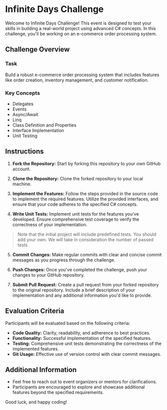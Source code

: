 # Infinite Days Challenge

Welcome to Infinite Days Challenge! This event is designed to test your skills in building a real-world project using advanced C# concepts. In this challenge, you'll be working on an e-commerce order processing system.

## Challenge Overview

### Task
Build a robust e-commerce order processing system that includes features like order creation, inventory management, and customer notification.

### Key Concepts
- Delegates
- Events
- Async/Await
- Linq
- Class Definition and Properties
- Interface Implementation
- Unit Testing

## Instructions

1. **Fork the Repository:** Start by forking this repository to your own GitHub account.

2. **Clone the Repository:** Clone the forked repository to your local machine.

3. **Implement the Features:** Follow the steps provided in the source code to implement the required features. Utilize the provided interfaces, and ensure that your code adheres to the specified C# concepts.

4. **Write Unit Tests:** Implement unit tests for the features you've developed. Ensure comprehensive test coverage to verify the correctness of your implementation.
> Note that the initial project will include predefined tests. You should add your own.
> We will take in consideration the number of passed tests

5. **Commit Changes:** Make regular commits with clear and concise commit messages as you progress through the challenge.

6. **Push Changes:** Once you've completed the challenge, push your changes to your GitHub repository.

7. **Submit Pull Request:** Create a pull request from your forked repository to the original repository. Include a brief description of your implementation and any additional information you'd like to provide.

## Evaluation Criteria

Participants will be evaluated based on the following criteria:

- **Code Quality:** Clarity, readability, and adherence to best practices.
- **Functionality:** Successful implementation of the specified features.
- **Testing:** Comprehensive unit tests demonstrating the correctness of the implemented features.
- **Git Usage:** Effective use of version control with clear commit messages.

## Additional Information

- Feel free to reach out to event organizers or mentors for clarifications.
- Participants are encouraged to explore and showcase additional features beyond the specified requirements.

Good luck, and happy coding!